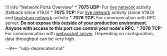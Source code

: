 !!! info "Network Ports Overview"
	* **7075 UDP:** For [live network](/glossary#live-network) activity (fallback since V19.0)
	* **7075 TCP:** For [live network](/glossary#live-network) activity (since V19.0) and [bootstrap network](/glossary#bootstrap-network) activity
	* **7076 TCP:** For communication with RPC server. **Do not expose this outside of your production environment. Anyone with access to this port can control your node's RPC.**
	* **7078 TCP:** For communication with [websocket server](/integration-guides/websockets). Depending on configuration, data throughput can be very high.

--8<-- "udp-deprecated.md"
